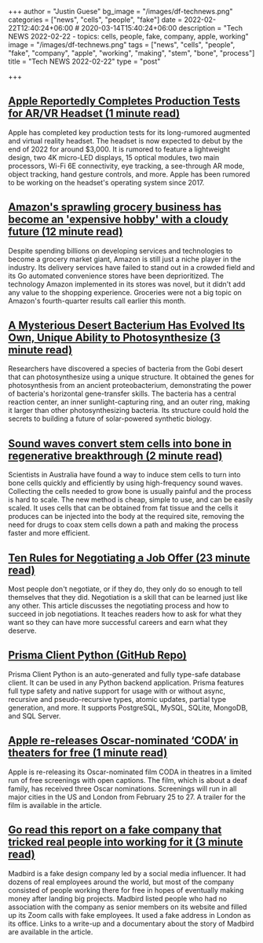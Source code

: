 +++
author = "Justin Guese"
bg_image = "/images/df-technews.png"
categories = ["news", "cells", "people", "fake"]
date = 2022-02-22T12:40:24+06:00 # 2020-03-14T15:40:24+06:00
description = "Tech NEWS 2022-02-22 - topics: cells, people, fake, company, apple, working"
image = "/images/df-technews.png"
tags = ["news", "cells", "people", "fake", "company", "apple", "working", "making", "stem", "bone", "process"]
title = "Tech NEWS 2022-02-22"
type = "post"

+++

## [Apple Reportedly Completes Production Tests for AR/VR Headset (1 minute read)](https://www.macrumors.com/2022/02/21/apple-completes-ar-vr-headset-production-tests/)

Apple has completed key production tests for its long-rumored augmented and virtual reality headset. The headset is now expected to debut by the end of 2022 for around $3,000. It is rumored to feature a lightweight design, two 4K micro-LED displays, 15 optical modules, two main processors, Wi-Fi 6E connectivity, eye tracking, a see-through AR mode, object tracking, hand gesture controls, and more. Apple has been rumored to be working on the headset's operating system since 2017.

## [Amazon's sprawling grocery business has become an 'expensive hobby' with a cloudy future (12 minute read)](https://www.cnbc.com/2022/02/19/amazons-sprawling-grocery-business-has-become-an-expensive-hobby.html)

Despite spending billions on developing services and technologies to become a grocery market giant, Amazon is still just a niche player in the industry. Its delivery services have failed to stand out in a crowded field and its Go automated convenience stores have been deprioritized. The technology Amazon implemented in its stores was novel, but it didn't add any value to the shopping experience. Groceries were not a big topic on Amazon's fourth-quarter results call earlier this month.

## [A Mysterious Desert Bacterium Has Evolved Its Own, Unique Ability to Photosynthesize (3 minute read)](https://www.sciencealert.com/ancient-photosynthesising-complex-discovered-in-mysterious-bacterium)

Researchers have discovered a species of bacteria from the Gobi desert that can photosynthesize using a unique structure. It obtained the genes for photosynthesis from an ancient proteobacterium, demonstrating the power of bacteria's horizontal gene-transfer skills. The bacteria has a central reaction center, an inner sunlight-capturing ring, and an outer ring, making it larger than other photosynthesizing bacteria. Its structure could hold the secrets to building a future of solar-powered synthetic biology.

## [Sound waves convert stem cells into bone in regenerative breakthrough (2 minute read)](https://newatlas.com/medical/sound-waves-stem-cells-bone/)

Scientists in Australia have found a way to induce stem cells to turn into bone cells quickly and efficiently by using high-frequency sound waves. Collecting the cells needed to grow bone is usually painful and the process is hard to scale. The new method is cheap, simple to use, and can be easily scaled. It uses cells that can be obtained from fat tissue and the cells it produces can be injected into the body at the required site, removing the need for drugs to coax stem cells down a path and making the process faster and more efficient.

## [Ten Rules for Negotiating a Job Offer (23 minute read)](https://haseebq.com/my-ten-rules-for-negotiating-a-job-offer/)

Most people don't negotiate, or if they do, they only do so enough to tell themselves that they did. Negotiation is a skill that can be learned just like any other. This article discusses the negotiating process and how to succeed in job negotiations. It teaches readers how to ask for what they want so they can have more successful careers and earn what they deserve.

## [Prisma Client Python (GitHub Repo)](https://github.com/RobertCraigie/prisma-client-py)

Prisma Client Python is an auto-generated and fully type-safe database client. It can be used in any Python backend application. Prisma features full type safety and native support for usage with or without async, recursive and pseudo-recursive types, atomic updates, partial type generation, and more. It supports PostgreSQL, MySQL, SQLite, MongoDB, and SQL Server.

## [Apple re-releases Oscar-nominated ‘CODA’ in theaters for free (1 minute read)](https://www.engadget.com/apple-coda-free-screenings-202524872.html)

Apple is re-releasing its Oscar-nominated film CODA in theatres in a limited run of free screenings with open captions. The film, which is about a deaf family, has received three Oscar nominations. Screenings will run in all major cities in the US and London from February 25 to 27. A trailer for the film is available in the article.

## [Go read this report on a fake company that tricked real people into working for it (3 minute read)](https://www.theverge.com/2022/2/21/22944137/bbc-news-fake-company-investigation-jobfished-madbird)

Madbird is a fake design company led by a social media influencer. It had dozens of real employees around the world, but most of the company consisted of people working there for free in hopes of eventually making money after landing big projects. Madbird listed people who had no association with the company as senior members on its website and filled up its Zoom calls with fake employees. It used a fake address in London as its office. Links to a write-up and a documentary about the story of Madbird are available in the article.

